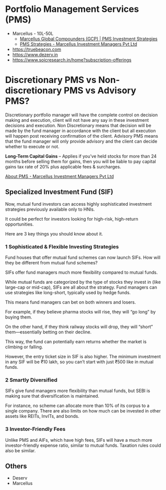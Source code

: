 # Portfolio Management Services (PMS)

- Marcellus - 10L-50L
	- [Marcellus Global Compounders (GCP) | PMS Investment Strategies](https://marcellus.in/portfolio-management-services/global-compounders/)
	- [PMS Strategies - Marcellus Investment Managers Pvt Ltd](https://marcellus.helpscoutdocs.com/category/5-consistent-compounders-portfolio)
- https://truebeacon.com
- https://www.dezerv.in
- https://www.soicresearch.in/home?subscription-offerings

# Discretionary PMS vs Non-discretionary PMS vs Advisory PMS?

Discretionary portfolio manager will have the complete control on decision making and execution, client will not have any say in these investment decisions and execution. Non Discretionary means that decision will be made by the fund manager in accordance with the client but all execution will happen post receiving confirmation of the client. Advisory PMS means that the fund manager will only provide advisory and the client can decide whether to execute or not.

**Long-Term Capital Gains** – Applies if you’ve held stocks for more than 24 months before selling them for gains, then you will be liable to pay capital gains tax rate of 20% plus applicable fees & surcharges.

[About PMS - Marcellus Investment Managers Pvt Ltd](https://marcellus.helpscoutdocs.com/category/11-what-is-a-pms)

## Specialized Investment Fund (SIF)

Now, mutual fund investors can access highly sophisticated investment strategies previously available only to HNIs.

It could be perfect for investors looking for high-risk, high-return opportunities.

Here are 3 key things you should know about it.

### 1 Sophisticated & Flexible Investing Strategies

Fund houses that offer mutual fund schemes can now launch SIFs. How will they be different from mutual fund schemes?

SIFs offer fund managers much more flexibility compared to mutual funds.

While mutual funds are categorized by the type of stocks they invest in (like large-cap or mid-cap), SIFs are all about the strategy. Fund managers can use strategies like long-short, typically used by hedge funds.

This means fund managers can bet on both winners and losers.

For example, if they believe pharma stocks will rise, they will “go long” by buying them.

On the other hand, if they think railway stocks will drop, they will “short” them—essentially betting on their decline.

This way, the fund can potentially earn returns whether the market is climbing or falling.

However, the entry ticket size in SIF is also higher. The minimum investment in any SIF will be ₹10 lakh, so you can’t start with just ₹500 like in mutual funds.

### 2 Smartly Diversified

SIFs give fund managers more flexibility than mutual funds, but SEBI is making sure that diversification is maintained.

For instance, no scheme can allocate more than 10% of its corpus to a single company. There are also limits on how much can be invested in other assets like REITs, InvITs, and bonds.

### 3 Investor-Friendly Fees

Unlike PMS and AIFs, which have high fees, SIFs will have a much more investor-friendly expense ratio, similar to mutual funds. Taxation rules could also be similar.

## Others

- Deserv
- Marcellus

